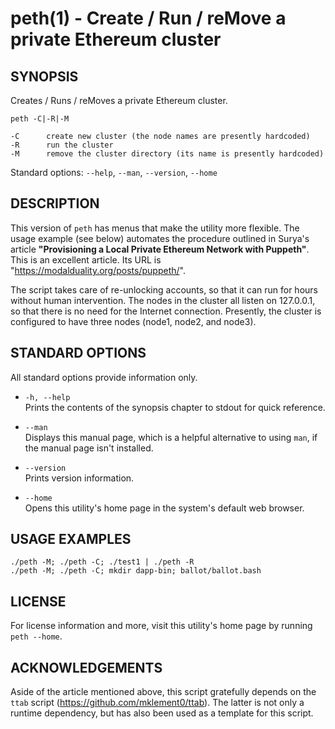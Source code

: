 # peth(1) - Create / Run / reMove a private Ethereum cluster  

## SYNOPSIS  

Creates / Runs / reMoves a private Ethereum cluster.  

    peth -C|-R|-M  

    -C      create new cluster (the node names are presently hardcoded)  
    -R      run the cluster  
    -M      remove the cluster directory (its name is presently hardcoded)  

Standard options: `--help`, `--man`, `--version`, `--home`  

## DESCRIPTION  

This version of `peth` has menus that make the utility more
flexible. The usage example (see below)
automates the procedure outlined in Surya's article
**"Provisioning a Local Private Ethereum Network with Puppeth"**. This is an 
excellent article. Its URL is "https://modalduality.org/posts/puppeth/".

The script takes care of re-unlocking accounts, so that it can run for hours
without human intervention. The nodes in the cluster all listen on 127.0.0.1,
so that there is no need for the Internet connection. Presently, the cluster
is configured to have three nodes (node1, node2, and node3).

## STANDARD OPTIONS

All standard options provide information only.

 * `-h, --help`  
    Prints the contents of the synopsis chapter to stdout for quick reference.

 * `--man`  
    Displays this manual page, which is a helpful alternative to using `man`, 
    if the manual page isn't installed.

 * `--version`  
    Prints version information.
    
 * `--home`  
    Opens this utility's home page in the system's default web browser.

## USAGE EXAMPLES

    ./peth -M; ./peth -C; ./test1 | ./peth -R
    ./peth -M; ./peth -C; mkdir dapp-bin; ballot/ballot.bash 

## LICENSE

For license information and more, visit this utility's home page by running
`peth --home`.

## ACKNOWLEDGEMENTS

Aside of the article mentioned above, this script gratefully depends on the
`ttab` script (https://github.com/mklement0/ttab). The latter is not only
a runtime dependency, but has also been used as a template for this script.
